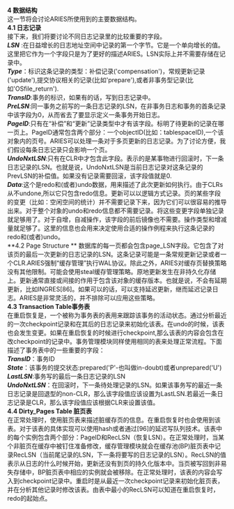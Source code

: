 **4 数据结构**  
这一节将会讨论ARIES所使用到的主要数据结构。  
**4.1 日志记录**  
接下来，我们将要讨论不同日志记录里的比较重要的字段。  
***LSN*** :在日益增长的日志地址空间中记录的第一个字节。它是一个单向增长的值。这里把它作为一个字段只是为了更好的描述ARIES。LSN实际上并不需要存储在记录中。  
***Type***：标识这条记录的类型：补偿记录('compensation')，常规更新记录('update'),提交协议相关的记录(比如'prepare'),或者非事务型记录(比如'OSfile_return').  
***TransID***:事务的标识，如果有的话，写到日志记录中。  
***PreLSN***:同一事务之前写的一条日志记录的LSN，在非事务日志和事务的首条记录中该字段为0，从而省去了要显示定义一条事务开始日志。  
***PageID***:只有在“补偿”和“更新”记录类型中才有该字段。标明了待更新的记录在哪一页上。PageID通常包含两个部分：一个objectID(比如：tablespaceID),一个该对象内的页号。ARIES可以处理一条对于多页更新的日志记录。为了讨论方便，我们假设每条日志记录只会影响一个页。  
***UndoNxtLSN***:只有在CLR中才包含此字段。表示的是某事物进行回滚时，下一条日志记录的LSN。也就是说，UndoNxtLSN是当前日志记录对这条记录的PrevLSN的补偿值。如果没有记录需要回滚，该字段值就是0.  
***Data***:这个是redo和(或者)undo数据，用来描述了此次更新如何执行。由于CLRs从不undone,所以它只包含redo信息。更新可以以逻辑方式记录。页的某些字段的变更（比如：空闲空间的统计）并不需要记录下来，因为它们可以很容易的推导出来。对于整个对象的undo和redo信息都不需要记录。将这些变更字段单独记录就足够用了。对于自增，自减操作，该字段的前后镜像也不需要。操作类型和增减量就足够了。这里的信息也会用来决定使用合适的操作例程来执行这条记录的redo和(或者)undo。  
**4.2 Page Structure ** 
数据库的每一页都会包含page_LSN字段。它包含了对该页的最后一次更新的日志记录的LSN。这条记录可能是一条常规更新记录或者一个CLR.ARIES强制“缓存管理”执行WAL协议。除此之外，ARIES对缓存页替换策略没有其他限制。可能会使用steal缓存管理策略。原地更新发生在非持久化存储上。更新通常直接或间接的作用于包含该对象的缓存版本。也就是说，不会有延期更新，比如INGRES[86]。如果可以的话，可以支持延迟更新，继而延迟记录日志。ARIES是非常灵活的，并不排除可以应用这些策略。  
**4.3 Transaction Table事务表**  
在重启恢复是，一个被称为事务表的表用来跟踪该事务的活动状态。通过分析最近的一次checkpoint记录和在其后的日志记录来初始化该表。在undo的时候，该表也会发生变更。如果在重启恢复的时候进行checkpoint,那么该表的内容会包含在改checkpoint的记录中。事务管理模块同样使用相同的表来处理正常流程。下面描述了事务表中的一些重要的字段：  
***TransID***：事务ID  
***State***：该事务的提交状态:prepared('P'-也叫做in-doubt)或者unprepared('U')  
***LastLSN***:事务写的最后一条日志记录的LSN  
***UndoNxtLSN***：在回滚时，下一条待处理记录的LSN。如果该事务写的最近一条日志记录是回退型的non-CLR，那么该字段值应该设置为LastLSN.若最近一条日志记录是CLR，那么该字段值应该根据CLR来设置该值。  
**4.4 Dirty_Pages Table 脏页表**  
在正常处理时，使用脏页表来描述脏缓存页的信息。在重启恢复时也会使用到该表。对于该表的具体实现可以使用hash或者通过[96]的延迟写队列技术。该表中的每个实例包含两个部分：PageID和RecLSN（恢复LSN）。在正常处理时，当某个非脏页在缓存中被钉住准备修改，缓存管理模块就会在缓存池(BP)脏页表中记录RecLSN（当前尾记录的LSN，下一条将要写的日志记录的LSN）。RecLSN的值表示从日志的什么时候开始，更新还没有到页的持久化版本中。当页被写回到非易失存储中，BP脏页表中相应的实例就会被移除。在正常处理时，该表的内容会写入到checkpoint记录中。重启时是从最近一次checkpoint记录来初始化脏页表，并在分析其他记录时修改该表。由表中最小的RecLSN可以知道在重启恢复时，redo的起始点。  

